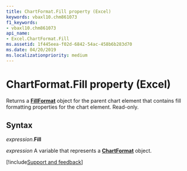 ```yaml
---
title: ChartFormat.Fill property (Excel)
keywords: vbaxl10.chm861073
f1_keywords:
- vbaxl10.chm861073
api_name:
- Excel.ChartFormat.Fill
ms.assetid: 1f445eea-f02d-6842-54ac-458b6b283d70
ms.date: 04/20/2019
ms.localizationpriority: medium
---
```



# ChartFormat.Fill property (Excel)

Returns a **[FillFormat](Excel.FillFormat.md)** object for the parent chart element that contains fill formatting properties for the chart element. Read-only.


## Syntax

_expression_.**Fill**

_expression_ A variable that represents a **[ChartFormat](Excel.ChartFormat.md)** object.




[!include[Support and feedback](~/includes/feedback-boilerplate.md)]
